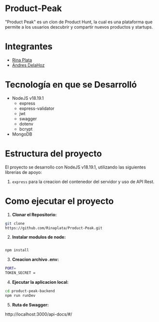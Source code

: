 # Product-Peak

"Product Peak" es un clon de Product Hunt, la cual es una plataforma que permite a los usuarios descubrir y compartir nuevos productos y startups.

# Integrantes

- [Rina Plata ](https://github.com/Rinaplata)
- [Andres DelaHoz](https://github.com/eldelahoz)

# Tecnología en que se Desarrolló

- NodeJS v18.19.1
  - express
  - express-validator
  - jwt
  - swagger
  - dotenv
  - bcrypt
- MongoDB

# Estructura del proyecto

El proyecto se desarrollo con NodeJS v18.19.1, utilizando las siguientes librerias de apoyo:

1. `express` para la creacion del contenedor del
   servidor y uso de API Rest.

# Como ejecutar el proyecto

1. **Clonar el Repositorio:**

```bash
git clone
https://github.com/Rinaplata/Product-Peak.git
```

2. **Instalar modulos de node:**

```bash

npm install
```

3. **Creacion archivo .env:**

```bash
PORT=
TOKEN_SECRET =
```

4. **Ejecutar la aplicacion local:**

```bash
cd product-peak-backend
npm run runDev
```

5. **Ruta de Swagger:**

http://localhost:3000/api-docs/#/
